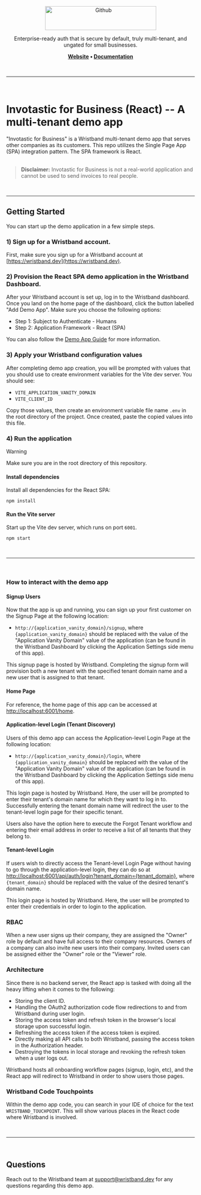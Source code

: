 <div align="center">
  <a href="https://wristband.dev">
    <picture>
      <img src="https://assets.wristband.dev/images/email_branding_logo_v1.png" alt="Github" width="297" height="64">
    </picture>
  </a>
  <p align="center">
    Enterprise-ready auth that is secure by default, truly multi-tenant, and ungated for small businesses.
  </p>
  <p align="center">
    <b>
      <a href="https://wristband.dev">Website</a> •
      <a href="https://docs.wristband.dev">Documentation</a>
    </b>
  </p>
</div>

<br/>

---

<br/>

# Invotastic for Business (React) -- A multi-tenant demo app

"Invotastic for Business" is a Wristband multi-tenant demo app that serves other companies as its customers. This repo utilizes the Single Page App (SPA) integration pattern. The SPA framework is React.
<br>
<br>

> **Disclaimer:**
> Invotastic for Business is not a real-world application and cannot be used to send invoices to real people.

<br>
<hr />

## Getting Started

You can start up the demo application in a few simple steps.

### 1) Sign up for a Wristband account.

First, make sure you sign up for a Wristband account at [https://wristband.dev](https://wristband.dev).

### 2) Provision the React SPA demo application in the Wristband Dashboard.

After your Wristband account is set up, log in to the Wristband dashboard.  Once you land on the home page of the dashboard, click the button labelled "Add Demo App".  Make sure you choose the following options:

- Step 1: Subject to Authenticate - Humans
- Step 2: Application Framework - React (SPA)

You can also follow the [Demo App Guide](https://docs.wristband.dev/docs/setting-up-a-demo-app) for more information.

### 3) Apply your Wristband configuration values

After completing demo app creation, you will be prompted with values that you should use to create environment variables for the Vite dev server. You should see:

- `VITE_APPLICATION_VANITY_DOMAIN`
- `VITE_CLIENT_ID`

Copy those values, then create an environment variable file name `.env` in the root directory of the project. Once created, paste the copied values into this file.

### 4) Run the application

> [!WARNING]
> Make sure you are in the root directory of this repository.

#### Install dependencies

Install all dependencies for the React SPA:

```npm install```

#### Run the Vite server

Start up the Vite dev server, which runs on port `6001`.

```npm start```

<br>
<hr>
<br>

### How to interact with the demo app

#### Signup Users

Now that the app is up and running, you can sign up your first customer on the Signup Page at the following location:

- `http://{application_vanity_domain}/signup`, where `{application_vanity_domain}` should be replaced with the value of the "Application Vanity Domain" value of the application (can be found in the Wristband Dashboard by clicking the Application Settings side menu of this app).

This signup page is hosted by Wristband.  Completing the signup form will provision both a new tenant with the specified tenant domain name and a new user that is assigned to that tenant.

#### Home Page

For reference, the home page of this app can be accessed at [http://localhost:6001/home](http://localhost:6001/home).

#### Application-level Login (Tenant Discovery)

Users of this demo app can access the Application-level Login Page at the following location:

- `http://{application_vanity_domain}/login`, where `{application_vanity_domain}` should be replaced with the value of the "Application Vanity Domain" value of the application (can be found in the Wristband Dashboard by clicking the Application Settings side menu of this app).

This login page is hosted by Wristband.  Here, the user will be prompted to enter their tenant's domain name for which they want to log in to.  Successfully entering the tenant domain name will redirect the user to the tenant-level login page for their specific tenant.

Users also have the option here to execute the Forgot Tenant workflow and entering their email address in order to receive a list of all tenants that they belong to.

#### Tenant-level Login

If users wish to directly access the Tenant-level Login Page without having to go through the application-level login, they can do so at [http://localhost:6001/api/auth/login?tenant_domain={tenant_domain}](http://localhost:6001/home), where `{tenant_domain}` should be replaced with the value of the desired tenant's domain name.

This login page is hosted by Wristband.  Here, the user will be prompted to enter their credentials in order to login to the application.

### RBAC

When a new user signs up their company, they are assigned the "Owner" role by default and have full access to their company resources.  Owners of a company can also invite new users into their company.  Invited users can be assigned either the "Owner" role or the "Viewer" role.

### Architecture

Since there is no backend server, the React app is tasked with doing all the heavy lifting when it comes to the following:

- Storing the client ID.
- Handling the OAuth2 authorization code flow redirections to and from Wristband during user login.
- Storing the access token and refresh token in the browser's local storage upon successful login.
- Refreshing the access token if the access token is expired.
- Directly making all API calls to both Wristband, passing the access token in the Authorization header.
- Destroying the tokens in local storage and revoking the refresh token when a user logs out.

Wristband hosts all onboarding workflow pages (signup, login, etc), and the React app will redirect to Wristband in order to show users those pages.

### Wristband Code Touchpoints

Within the demo app code, you can search in your IDE of choice for the text `WRISTBAND_TOUCHPOINT`.  This will show various places in the React code where Wristband is involved.

<br>
<hr />
<br/>

## Questions

Reach out to the Wristband team at <support@wristband.dev> for any questions regarding this demo app.

<br/>
